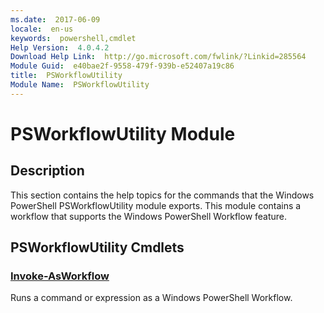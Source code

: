 ```yaml
---
ms.date:  2017-06-09
locale:  en-us
keywords:  powershell,cmdlet
Help Version:  4.0.4.2
Download Help Link:  http://go.microsoft.com/fwlink/?Linkid=285564
Module Guid:  e40bae2f-9558-479f-939b-e52407a19c86
title:  PSWorkflowUtility
Module Name:  PSWorkflowUtility
---
```


# PSWorkflowUtility Module
## Description
This section contains the help topics for the commands that the Windows PowerShell PSWorkflowUtility module exports. This module contains a workflow that supports the Windows PowerShell Workflow feature.

## PSWorkflowUtility Cmdlets
### [Invoke-AsWorkflow](Invoke-AsWorkflow.md)
Runs a command or expression as a Windows PowerShell Workflow.

